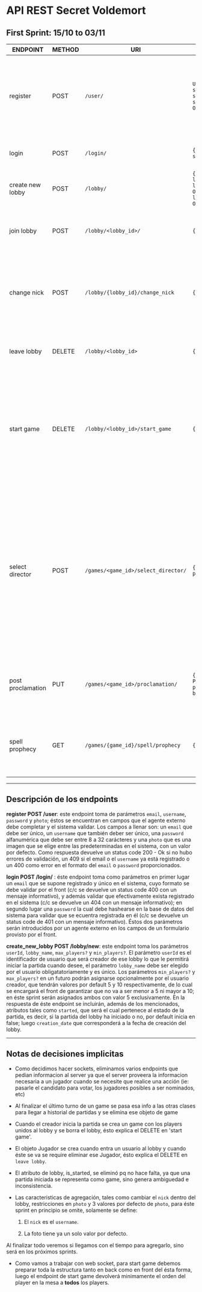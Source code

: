 # API REST Secret Voldemort

## First Sprint: 15/10 to 03/11

| ENDPOINT     | METHOD | URI         | PARAMS       | RESPONSE      | COMMENTS |
| ---------    | ------ | ----------- | ------------ | ------------- | -------- |
| register     | POST   | `/user/` | `UserIn{ userIn_email: str, userIn_username: str, userIn_password: str, userIn_photo: Optional[str] }` | 201 - `UserOut{ userOut_email: str, userOut_username: str, userOut_operation_result: str = "Succefully created" }` \ 409 - Conflict if: * `email` already registered * * `username` already registered * \ 400 - Bad Request if: * can't parse `password` * * can't parse `username` * \ 422 - Unprocessable Entity if `email`'s format is invalid | For now not include email validation  |
| login        | POST | `/login/` | `{email: str, password: str}` | 200 - Ok  `{"access_token": token, "token_type": str}` \ 401 Unauthorized if: * Bad `password` * * `email` doesn't exist * | |
| create new lobby | POST | `/lobby/` | `{PRIVATE} LobbyIn{ lobbyIn_name: str,  lobbyIn_max_players: Optional[int], lobbyIn_min_players: Optional[int]}` | 201 - Created `LobbyOut{ lobbyOut_name: str, lobbyOut_Id: int, lobbyOut_result: str}` | |
 | join lobby | POST | `/lobby/<lobby_id>/` | `{PRIVATE}` | 202 - Accepted `JoinLobby{ joinLobby_name : str, joinLobby_result: str}` \ 409 - Conflict: `user_id` already exists in this lobby \ 404 - Not found: `<lobby_id>` doesn't exist | PRE: Lobby should exist |
| change nick | POST | `/lobby/{lobby_id}/change_nick` | `{PRIVATE} {nick: str}`| 202 - ACCEPTED `ChangeNick{ changeNick_result: str}` \ 412 - Precondition Failed | PRE: The inserted nick is not taken; the user is in the lobby; the lobby exist; Player has enough nick points |
| leave lobby | DELETE | `/lobby/<lobby_id>` | `{PRIVATE}`| 202 - ACCEPTED `LeaveLobby{leaveLobby_response: str}` \ 409 - Conflict \ 200 - OK | PRE: Player is in the lobby; Lobby must exist |
| start game | DELETE | `/lobby/<lobby_id>/start_game` | `{PRIVATE}`| 200 - Ok ` GameOut{GameOut_result: str }` \ 401 - Unauthorized | PRE: The ammount of players should be at least more than the pre-stablished minimum value and less than the pre-stablished maximum value |
| select director | POST | `/games/<game_id>/select_director/` | `{PRIVATE} PlayerNumber{ player_number: int }` | 200 - `SelectMYDirector {dir_game_id: int, dir_player_number: int, dir_game_response: str}` \ 412 - Precondition Failed | PRE: Player is the Minister; selected player is not the current minister; selected player mustn't have been minister or director in the last turn; the number of player sould be between 0 and the actual amount of players |
| post proclamation | PUT | `/games/<game_id>/proclamation/` | `{PRIVATE} ProclamationCard{ proclamationCard_phoenix: bool}` | 200 - `ViewBoard { board_promulged_fenix: int, board_promulged_death_eater: int, board_response: str }` \ 401 - Unauthorized \ 307 - Temporary redirect when the game finished \ 412 - Precondition Failed | PRE : Minister and Director are selected; Game mustn't be finished |
| spell prophecy | GET | `/games/{game_id}/spell/prophecy` | `{PRIVATE}`  | 200 - `Prophecy {prophecy_card_0: int, prophecy_card_1: int, prophecy_card_2: int}` \ 412 - Precondition Failed | PRE: 5 or 6 players in the game; posted 3 death eater cards and player must be Minister |

-------------

## Descripción de los endpoints

**register POST /user**: este endpoint toma de parámetros `email`, `username`, `password` y `photo`; éstos se encuentran en campos que el agente externo debe completar y el sistema validar. Los campos a llenar son: un `email` que debe ser único, un `username` que también deber ser único, una `password` alfanumérica que debe ser entre 8 a 32 carácteres y una `photo` que es una imagen que se elige entre las predeterminadas en el sistema, con un valor por defecto. Como respuesta devuelve un status code 200 - Ok si no hubo errores de validación, un 409 si el email o el `username` ya está registrado o un 400 como error en el formato del `email` o `password` proporcionados.

**login POST /login/** : éste endpoint toma como parámetros en primer lugar un `email` que se supone registrado y único en el sistema, cuyo formato se debe validar por el front (c/c se devuelve un status code 400 con un mensaje informativo), y además validar que efectivamente exista registrado en el sistema (c/c se devuelve un 404 con un mensaje informativo); en segundo lugar una `password` la cual debe hashearse en la base de datos del sistema para validar que se ecuentra registrada en él (c/c se devuelve un status code de 401 con un mensaje informativo). Éstos dos parámetros serán introducidos por un agente externo en los campos de un formulario provisto por el front.

**create_new_lobby POST /lobby/new**: este endpoint toma los parámetros `userId`, `lobby_name`, `max_players?` y `min_players?`. El parámetro `userId` es el identificador de usuario que será creador de ese lobby lo que le permitirá iniciar la partida cuando desee, el parámetro `lobby_name` debe ser elegido por el usuario obligatatoriamente y es único. Los parámetros `min_players?` y `max_players?` en un futuro podrán asignarse opcionalmente por el usuario creador, que tendrán valores por default 5 y 10 respectivamente, de lo cual se encargará el front de garantizar que no va a ser menor a 5 ni mayor a 10; en éste sprint serán asignados ambos con valor 5 exclusivamente. En la respuesta de éste endpoint se incluirán, además de los mencionados, atributos tales como `started`, que será el cual pertenece al estado de la partida, es decir, si la partida del lobby ha iniciado o no, por default inicia en false; luego `creation_date` que corresponderá a la fecha de creación del lobby.

-------------

## Notas de decisiones implicitas

- Como decidimos hacer sockets, eliminamos varios endpoints que pedian informacion al server ya que el server proveera la informacion necesaria a un jugador cuando se necesite que realice una acción (ie: pasarle el candidato para votar, los jugadores posibles a ser nominados, etc)

- Al finalizar el último turno de un game se pasa esa info a las otras clases para llegar a historial de partidas y se elimina ese objeto de game  

- Cuando el creador inicia la partida se crea un game con los players unidos al lobby y se borra el lobby, ésto explica el DELETE en 'start game'.

- El objeto Jugador se crea cuando entra un usuario al lobby y cuando éste se va se require eliminar ese Jugador, ésto explica el DELETE en `leave lobby`.

- El atributo de lobby, is_started, se eliminó pq no hace falta, ya que una partida iniciada se representa como game, sino genera ambiguedad e inconsistencia.

- Las caracteristicas de agregación, tales como cambiar el `nick` dentro del lobby, restricciones en `photo` y 3 valores por defecto de  `photo`, para éste sprint en principio se omite, solamente se define:

  1) El `nick` es el `username`.

  2) La foto tiene ya un solo valor por defecto.

Al finalizar todo veremos si llegamos con el tiempo para agregarlo, sino será en los próximos sprints.

- Como vamos a trabajar con web socket, para start game debemos preparar toda la estructura tanto en back como en front del ésta forma, luego el endpoint de start game devolverá minimamente el orden del player en la mesa a **todos** los players.